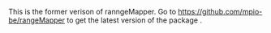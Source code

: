 This is the former verison of ranngeMapper. 
Go to https://github.com/mpio-be/rangeMapper to get the latest version of the package . 
